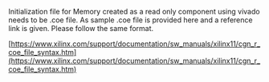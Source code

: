Initialization file for Memory created as a read only component using vivado needs to be .coe file. As sample .coe file is provided here and a reference link is given. Please follow the same format.

[https://www.xilinx.com/support/documentation/sw_manuals/xilinx11/cgn_r_coe_file_syntax.htm](https://www.xilinx.com/support/documentation/sw_manuals/xilinx11/cgn_r_coe_file_syntax.htm)